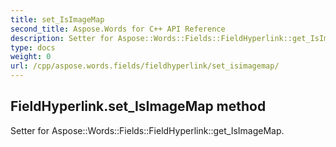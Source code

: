 ```yaml
---
title: set_IsImageMap
second_title: Aspose.Words for C++ API Reference
description: Setter for Aspose::Words::Fields::FieldHyperlink::get_IsImageMap. 
type: docs
weight: 0
url: /cpp/aspose.words.fields/fieldhyperlink/set_isimagemap/
---
```

## FieldHyperlink.set_IsImageMap method


Setter for Aspose::Words::Fields::FieldHyperlink::get_IsImageMap. 

